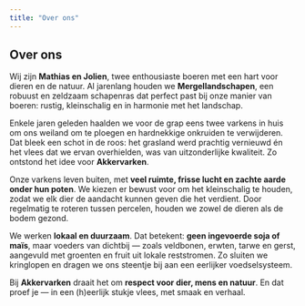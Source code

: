 ```yaml
---
title: "Over ons"
---
```

## Over ons

Wij zijn **Mathias en Jolien**, twee enthousiaste boeren met een
hart voor dieren en de natuur. Al jarenlang houden we
**Mergellandschapen**, een robuust en zeldzaam schapenras dat
perfect past bij onze manier van boeren: rustig, kleinschalig en
in harmonie met het landschap.

Enkele jaren geleden haalden we voor de grap eens twee varkens in
huis om ons weiland om te ploegen en hardnekkige onkruiden te
verwijderen. Dat bleek een schot in de roos: het grasland werd
prachtig vernieuwd én het vlees dat we ervan overhielden, was van
uitzonderlijke kwaliteit. Zo ontstond het idee voor
**Akkervarken**.

Onze varkens leven buiten, met **veel ruimte, frisse lucht en
zachte aarde onder hun poten**. We kiezen er bewust voor om het
kleinschalig te houden, zodat we elk dier de aandacht kunnen
geven die het verdient. Door regelmatig te roteren tussen
percelen, houden we zowel de dieren als de bodem gezond.

We werken **lokaal en duurzaam**. Dat betekent: **geen ingevoerde
soja of maïs**, maar voeders van dichtbij — zoals veldbonen,
erwten, tarwe en gerst, aangevuld met groenten en fruit uit
lokale reststromen. Zo sluiten we kringlopen en dragen we ons
steentje bij aan een eerlijker voedselsysteem.

Bij **Akkervarken** draait het om **respect voor dier, mens en
natuur**. En dat proef je — in een (h)eerlijk stukje vlees, met
smaak en verhaal.
